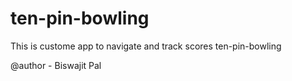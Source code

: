 # ten-pin-bowling
This is custome app to navigate and track scores ten-pin-bowling

@author - Biswajit Pal
